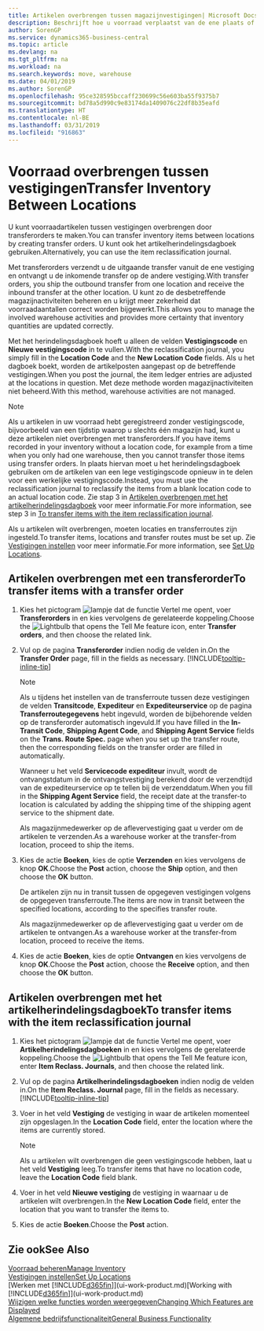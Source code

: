 ```yaml
---
title: Artikelen overbrengen tussen magazijnvestigingen| Microsoft Docs
description: Beschrijft hoe u voorraad verplaatst van de ene plaats of magazijn naar een andere, met het herindelingsdagboek of met transferorders.
author: SorenGP
ms.service: dynamics365-business-central
ms.topic: article
ms.devlang: na
ms.tgt_pltfrm: na
ms.workload: na
ms.search.keywords: move, warehouse
ms.date: 04/01/2019
ms.author: SorenGP
ms.openlocfilehash: 95ce328595bccaff230699c56e603ba55f9375b7
ms.sourcegitcommit: bd78a5d990c9e83174da1409076c22df8b35eafd
ms.translationtype: HT
ms.contentlocale: nl-BE
ms.lasthandoff: 03/31/2019
ms.locfileid: "916863"
---
```

# <a name="transfer-inventory-between-locations"></a><span data-ttu-id="5deb3-103">Voorraad overbrengen tussen vestigingen</span><span class="sxs-lookup"><span data-stu-id="5deb3-103">Transfer Inventory Between Locations</span></span>
<span data-ttu-id="5deb3-104">U kunt voorraadartikelen tussen vestigingen overbrengen door transferorders te maken.</span><span class="sxs-lookup"><span data-stu-id="5deb3-104">You can transfer inventory items between locations by creating transfer orders.</span></span> <span data-ttu-id="5deb3-105">U kunt ook het artikelherindelingsdagboek gebruiken.</span><span class="sxs-lookup"><span data-stu-id="5deb3-105">Alternatively, you can use the item reclassification journal.</span></span>

<span data-ttu-id="5deb3-106">Met transferorders verzendt u de uitgaande transfer vanuit de ene vestiging en ontvangt u de inkomende transfer op de andere vestiging.</span><span class="sxs-lookup"><span data-stu-id="5deb3-106">With transfer orders, you ship the outbound transfer from one location and receive the inbound transfer at the other location.</span></span> <span data-ttu-id="5deb3-107">U kunt zo de desbetreffende magazijnactiviteiten beheren en u krijgt meer zekerheid dat voorraadaantallen correct worden bijgewerkt.</span><span class="sxs-lookup"><span data-stu-id="5deb3-107">This allows you to manage the involved warehouse activities and provides more certainty that inventory quantities are updated correctly.</span></span>

<span data-ttu-id="5deb3-108">Met het herindelingsdagboek hoeft u alleen de velden **Vestigingscode** en **Nieuwe vestigingscode** in te vullen.</span><span class="sxs-lookup"><span data-stu-id="5deb3-108">With the reclassification journal, you simply fill in the **Location Code** and the **New Location Code** fields.</span></span> <span data-ttu-id="5deb3-109">Als u het dagboek boekt, worden de artikelposten aangepast op de betreffende vestigingen.</span><span class="sxs-lookup"><span data-stu-id="5deb3-109">When you post the journal, the item ledger entries are adjusted at the locations in question.</span></span> <span data-ttu-id="5deb3-110">Met deze methode worden magazijnactiviteiten niet beheerd.</span><span class="sxs-lookup"><span data-stu-id="5deb3-110">With this method, warehouse activities are not managed.</span></span>

> [!NOTE]  
>   <span data-ttu-id="5deb3-111">Als u artikelen in uw voorraad hebt geregistreerd zonder vestigingscode, bijvoorbeeld van een tijdstip waarop u slechts één magazijn had, kunt u deze artikelen niet overbrengen met transferorders.</span><span class="sxs-lookup"><span data-stu-id="5deb3-111">If you have items recorded in your inventory without a location code, for example from a time when you only had one warehouse, then you cannot transfer those items using transfer orders.</span></span> <span data-ttu-id="5deb3-112">In plaats hiervan moet u het herindelingsdagboek gebruiken om de artikelen van een lege vestigingscode opnieuw in te delen voor een werkelijke vestigingscode.</span><span class="sxs-lookup"><span data-stu-id="5deb3-112">Instead, you must use the reclassification journal to reclassify the items from a blank location code to an actual location code.</span></span>  <span data-ttu-id="5deb3-113">Zie stap 3 in [Artikelen overbrengen met het artikelherindelingsdagboek](inventory-how-transfer-between-locations.md#to-transfer-items-with-the-item-reclassification-journal) voor meer informatie.</span><span class="sxs-lookup"><span data-stu-id="5deb3-113">For more information, see step 3 in [To transfer items with the item reclassification journal](inventory-how-transfer-between-locations.md#to-transfer-items-with-the-item-reclassification-journal).</span></span>

<span data-ttu-id="5deb3-114">Als u artikelen wilt overbrengen, moeten locaties en transferroutes zijn ingesteld.</span><span class="sxs-lookup"><span data-stu-id="5deb3-114">To transfer items, locations and transfer routes must be set up.</span></span> <span data-ttu-id="5deb3-115">Zie [Vestigingen instellen](inventory-how-setup-locations.md) voor meer informatie.</span><span class="sxs-lookup"><span data-stu-id="5deb3-115">For more information, see [Set Up Locations](inventory-how-setup-locations.md).</span></span>

## <a name="to-transfer-items-with-a-transfer-order"></a><span data-ttu-id="5deb3-116">Artikelen overbrengen met een transferorder</span><span class="sxs-lookup"><span data-stu-id="5deb3-116">To transfer items with a transfer order</span></span>
1. <span data-ttu-id="5deb3-117">Kies het pictogram ![lampje dat de functie Vertel me opent](media/ui-search/search_small.png "Vertel me wat u wilt doen"), voer **Transferorders** in en kies vervolgens de gerelateerde koppeling.</span><span class="sxs-lookup"><span data-stu-id="5deb3-117">Choose the ![Lightbulb that opens the Tell Me feature](media/ui-search/search_small.png "Tell me what you want to do") icon, enter **Transfer orders**, and then choose the related link.</span></span>
2. <span data-ttu-id="5deb3-118">Vul op de pagina **Transferorder** indien nodig de velden in.</span><span class="sxs-lookup"><span data-stu-id="5deb3-118">On the **Transfer Order** page, fill in the fields as necessary.</span></span> [!INCLUDE[tooltip-inline-tip](includes/tooltip-inline-tip_md.md)]

    > [!NOTE]  
    >   <span data-ttu-id="5deb3-119">Als u tijdens het instellen van de transferroute tussen deze vestigingen de velden **Transitcode**, **Expediteur** en **Expediteurservice** op de pagina **Transferroutegegevens** hebt ingevuld, worden de bijbehorende velden op de transferorder automatisch ingevuld.</span><span class="sxs-lookup"><span data-stu-id="5deb3-119">If you have filled in the **In-Transit Code**, **Shipping Agent Code**, and **Shipping Agent Service** fields on the **Trans. Route Spec.** page when you set up the transfer route, then the corresponding fields on the transfer order are filled in automatically.</span></span>

    <span data-ttu-id="5deb3-120">Wanneer u het veld **Servicecode expediteur** invult, wordt de ontvangstdatum in de ontvangstvestiging berekend door de verzendtijd van de expediteurservice op te tellen bij de verzenddatum.</span><span class="sxs-lookup"><span data-stu-id="5deb3-120">When you fill in the **Shipping Agent Service** field, the receipt date at the transfer-to location is calculated by adding the shipping time of the shipping agent service to the shipment date.</span></span>

    <span data-ttu-id="5deb3-121">Als magazijnmedewerker op de aflevervestiging gaat u verder om de artikelen te verzenden.</span><span class="sxs-lookup"><span data-stu-id="5deb3-121">As a warehouse worker at the transfer-from location, proceed to ship the items.</span></span>
3. <span data-ttu-id="5deb3-122">Kies de actie **Boeken**, kies de optie **Verzenden** en kies vervolgens de knop **OK**.</span><span class="sxs-lookup"><span data-stu-id="5deb3-122">Choose the **Post** action, choose the **Ship** option, and then choose the **OK** button.</span></span>

    <span data-ttu-id="5deb3-123">De artikelen zijn nu in transit tussen de opgegeven vestigingen volgens de opgegeven transferroute.</span><span class="sxs-lookup"><span data-stu-id="5deb3-123">The items are now in transit between the specified locations, according to the specifies transfer route.</span></span>

    <span data-ttu-id="5deb3-124">Als magazijnmedewerker op de aflevervestiging gaat u verder om de artikelen te ontvangen.</span><span class="sxs-lookup"><span data-stu-id="5deb3-124">As a warehouse worker at the transfer-from location, proceed to receive the items.</span></span>
4. <span data-ttu-id="5deb3-125">Kies de actie **Boeken**, kies de optie **Ontvangen** en kies vervolgens de knop **OK**.</span><span class="sxs-lookup"><span data-stu-id="5deb3-125">Choose the **Post** action, choose the **Receive** option, and then choose the **OK** button.</span></span>

## <a name="to-transfer-items-with-the-item-reclassification-journal"></a><span data-ttu-id="5deb3-126">Artikelen overbrengen met het artikelherindelingsdagboek</span><span class="sxs-lookup"><span data-stu-id="5deb3-126">To transfer items with the item reclassification journal</span></span>
1. <span data-ttu-id="5deb3-127">Kies het pictogram ![lampje dat de functie Vertel me opent](media/ui-search/search_small.png "Vertel me wat u wilt doen"), voer **Artikelherindelingsdagboeken** in en kies vervolgens de gerelateerde koppeling.</span><span class="sxs-lookup"><span data-stu-id="5deb3-127">Choose the ![Lightbulb that opens the Tell Me feature](media/ui-search/search_small.png "Tell me what you want to do") icon, enter **Item Reclass. Journals**, and then choose the related link.</span></span>
2. <span data-ttu-id="5deb3-128">Vul op de pagina **Artikelherindelingsdagboeken** indien nodig de velden in.</span><span class="sxs-lookup"><span data-stu-id="5deb3-128">On the **Item Reclass. Journal** page, fill in the fields as necessary.</span></span> [!INCLUDE[tooltip-inline-tip](includes/tooltip-inline-tip_md.md)]
3. <span data-ttu-id="5deb3-129">Voer in het veld **Vestiging** de vestiging in waar de artikelen momenteel zijn opgeslagen.</span><span class="sxs-lookup"><span data-stu-id="5deb3-129">In the **Location Code** field, enter the location where the items are currently stored.</span></span>

    > [!NOTE]  
    >   <span data-ttu-id="5deb3-130">Als u artikelen wilt overbrengen die geen vestigingscode hebben, laat u het veld **Vestiging** leeg.</span><span class="sxs-lookup"><span data-stu-id="5deb3-130">To transfer items that have no location code, leave the **Location Code** field blank.</span></span>
4. <span data-ttu-id="5deb3-131">Voer in het veld **Nieuwe vestiging** de vestiging in waarnaar u de artikelen wilt overbrengen.</span><span class="sxs-lookup"><span data-stu-id="5deb3-131">In the **New Location Code** field, enter the location that you want to transfer the items to.</span></span>
5. <span data-ttu-id="5deb3-132">Kies de actie **Boeken**.</span><span class="sxs-lookup"><span data-stu-id="5deb3-132">Choose the **Post** action.</span></span>

## <a name="see-also"></a><span data-ttu-id="5deb3-133">Zie ook</span><span class="sxs-lookup"><span data-stu-id="5deb3-133">See Also</span></span>
[<span data-ttu-id="5deb3-134">Voorraad beheren</span><span class="sxs-lookup"><span data-stu-id="5deb3-134">Manage Inventory</span></span>](inventory-manage-inventory.md)  
[<span data-ttu-id="5deb3-135">Vestigingen instellen</span><span class="sxs-lookup"><span data-stu-id="5deb3-135">Set Up Locations</span></span>](inventory-how-setup-locations.md)  
<span data-ttu-id="5deb3-136">[Werken met [!INCLUDE[d365fin](includes/d365fin_md.md)]](ui-work-product.md)</span><span class="sxs-lookup"><span data-stu-id="5deb3-136">[Working with [!INCLUDE[d365fin](includes/d365fin_md.md)]](ui-work-product.md)</span></span>  
[<span data-ttu-id="5deb3-137">Wijzigen welke functies worden weergegeven</span><span class="sxs-lookup"><span data-stu-id="5deb3-137">Changing Which Features are Displayed</span></span>](ui-experiences.md)  
[<span data-ttu-id="5deb3-138">Algemene bedrijfsfunctionaliteit</span><span class="sxs-lookup"><span data-stu-id="5deb3-138">General Business Functionality</span></span>](ui-across-business-areas.md)
